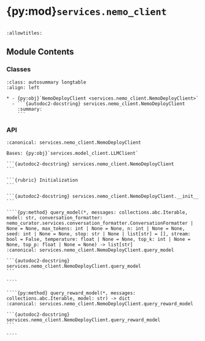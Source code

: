 # {py:mod}`services.nemo_client`

```{py:module} services.nemo_client
```

```{autodoc2-docstring} services.nemo_client
:allowtitles:
```

## Module Contents

### Classes

````{list-table}
:class: autosummary longtable
:align: left

* - {py:obj}`NemoDeployClient <services.nemo_client.NemoDeployClient>`
  - ```{autodoc2-docstring} services.nemo_client.NemoDeployClient
    :summary:
    ```
````

### API

`````{py:class} NemoDeployClient(nemo_deploy: NemoQueryLLM)
:canonical: services.nemo_client.NemoDeployClient

Bases: {py:obj}`services.model_client.LLMClient`

```{autodoc2-docstring} services.nemo_client.NemoDeployClient
```

```{rubric} Initialization
```

```{autodoc2-docstring} services.nemo_client.NemoDeployClient.__init__
```

````{py:method} query_model(*, messages: collections.abc.Iterable, model: str, conversation_formatter: nemo_curator.services.conversation_formatter.ConversationFormatter | None = None, max_tokens: int | None = None, n: int | None = None, seed: int | None = None, stop: str | None | list[str] = [], stream: bool = False, temperature: float | None = None, top_k: int | None = None, top_p: float | None = None) -> list[str]
:canonical: services.nemo_client.NemoDeployClient.query_model

```{autodoc2-docstring} services.nemo_client.NemoDeployClient.query_model
```

````

````{py:method} query_reward_model(*, messages: collections.abc.Iterable, model: str) -> dict
:canonical: services.nemo_client.NemoDeployClient.query_reward_model

```{autodoc2-docstring} services.nemo_client.NemoDeployClient.query_reward_model
```

````

`````
